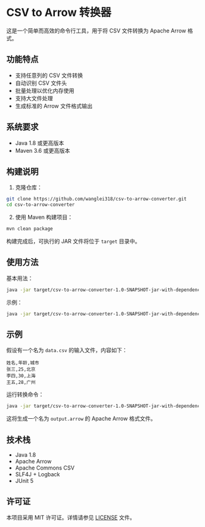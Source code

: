 # CSV to Arrow 转换器

这是一个简单而高效的命令行工具，用于将 CSV 文件转换为 Apache Arrow 格式。

## 功能特点

- 支持任意列的 CSV 文件转换
- 自动识别 CSV 文件头
- 批量处理以优化内存使用
- 支持大文件处理
- 生成标准的 Arrow 文件格式输出

## 系统要求

- Java 1.8 或更高版本
- Maven 3.6 或更高版本

## 构建说明

1. 克隆仓库：
```bash
git clone https://github.com/wanglei318/csv-to-arrow-converter.git
cd csv-to-arrow-converter
```

2. 使用 Maven 构建项目：
```bash
mvn clean package
```

构建完成后，可执行的 JAR 文件将位于 `target` 目录中。

## 使用方法

基本用法：
```bash
java -jar target/csv-to-arrow-converter-1.0-SNAPSHOT-jar-with-dependencies.jar <输入CSV文件> <输出Arrow文件>
```

示例：
```bash
java -jar target/csv-to-arrow-converter-1.0-SNAPSHOT-jar-with-dependencies.jar data.csv output.arrow
```

## 示例

假设有一个名为 `data.csv` 的输入文件，内容如下：
```csv
姓名,年龄,城市
张三,25,北京
李四,30,上海
王五,28,广州
```

运行转换命令：
```bash
java -jar target/csv-to-arrow-converter-1.0-SNAPSHOT-jar-with-dependencies.jar data.csv output.arrow
```

这将生成一个名为 `output.arrow` 的 Apache Arrow 格式文件。

## 技术栈

- Java 1.8
- Apache Arrow
- Apache Commons CSV
- SLF4J + Logback
- JUnit 5

## 许可证

本项目采用 MIT 许可证。详情请参见 [LICENSE](LICENSE) 文件。